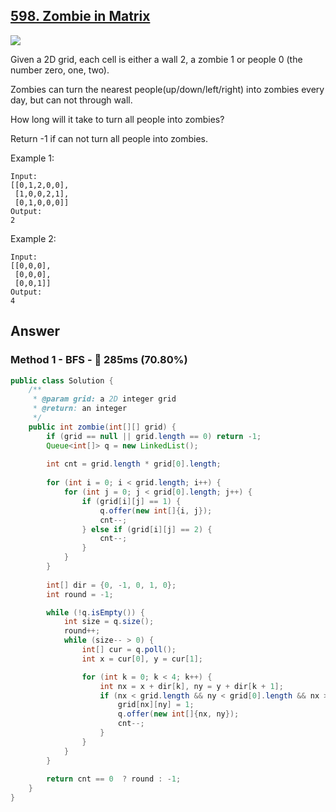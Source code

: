 ## [598. Zombie in Matrix](https://www.lintcode.com/problem/zombie-in-matrix/description?_from=ladder&&fromId=14)

![](https://github.com/weltond/DataStructure/blob/master/medium.PNG)

Given a 2D grid, each cell is either a wall 2, a zombie 1 or people 0 (the number zero, one, two).

Zombies can turn the nearest people(up/down/left/right) into zombies every day, but can not through wall. 

How long will it take to turn all people into zombies? 

Return -1 if can not turn all people into zombies.

Example 1:

```
Input:
[[0,1,2,0,0],
 [1,0,0,2,1],
 [0,1,0,0,0]]
Output:
2
```

Example 2:

```
Input:
[[0,0,0],
 [0,0,0],
 [0,0,1]]
Output:
4
```

## Answer
### Method 1 - BFS - :rabbit: 285ms (70.80%)

```java
public class Solution {
    /**
     * @param grid: a 2D integer grid
     * @return: an integer
     */
    public int zombie(int[][] grid) {
        if (grid == null || grid.length == 0) return -1;
        Queue<int[]> q = new LinkedList();
        
        int cnt = grid.length * grid[0].length;
        
        for (int i = 0; i < grid.length; i++) {
            for (int j = 0; j < grid[0].length; j++) {
                if (grid[i][j] == 1) {
                    q.offer(new int[]{i, j});
                    cnt--;
                } else if (grid[i][j] == 2) {
                    cnt--;
                }
            }
        }
        
        int[] dir = {0, -1, 0, 1, 0};
        int round = -1;

        while (!q.isEmpty()) {
            int size = q.size();
            round++;
            while (size-- > 0) {
                int[] cur = q.poll();
                int x = cur[0], y = cur[1];

                for (int k = 0; k < 4; k++) {
                    int nx = x + dir[k], ny = y + dir[k + 1];
                    if (nx < grid.length && ny < grid[0].length && nx >= 0 && ny >= 0 && grid[nx][ny] == 0) {
                        grid[nx][ny] = 1;
                        q.offer(new int[]{nx, ny});
                        cnt--;
                    }
                }
            }
        }
        
        return cnt == 0  ? round : -1;
    }
}
```
